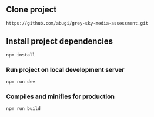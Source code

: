 ## Clone project

```
https://github.com/abugi/grey-sky-media-assessment.git
```

## Install project dependencies

```
npm install
```

### Run project on local development server

```
npm run dev
```

### Compiles and minifies for production

```
npm run build
```

